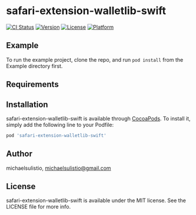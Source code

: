 # safari-extension-walletlib-swift

[![CI Status](https://img.shields.io/travis/michaelsulistio/safari-extension-walletlib-swift.svg?style=flat)](https://travis-ci.org/michaelsulistio/safari-extension-walletlib-swift)
[![Version](https://img.shields.io/cocoapods/v/safari-extension-walletlib-swift.svg?style=flat)](https://cocoapods.org/pods/safari-extension-walletlib-swift)
[![License](https://img.shields.io/cocoapods/l/safari-extension-walletlib-swift.svg?style=flat)](https://cocoapods.org/pods/safari-extension-walletlib-swift)
[![Platform](https://img.shields.io/cocoapods/p/safari-extension-walletlib-swift.svg?style=flat)](https://cocoapods.org/pods/safari-extension-walletlib-swift)

## Example

To run the example project, clone the repo, and run `pod install` from the Example directory first.

## Requirements

## Installation

safari-extension-walletlib-swift is available through [CocoaPods](https://cocoapods.org). To install
it, simply add the following line to your Podfile:

```ruby
pod 'safari-extension-walletlib-swift'
```

## Author

michaelsulistio, michaelsulistio@gmail.com

## License

safari-extension-walletlib-swift is available under the MIT license. See the LICENSE file for more info.
